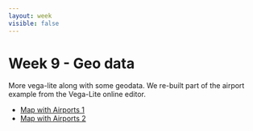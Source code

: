 ```yaml
---
layout: week
visible: false
---
```


# Week 9 - Geo data

More vega-lite along with some geodata.  We re-built part of the airport example from the Vega-Lite online editor.

 * [Map with Airports 1](us_map1.vg)
 * [Map with Airports 2](us_map2.vg)
